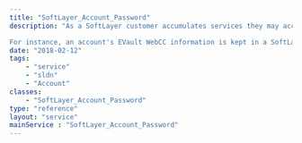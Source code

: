 ```yaml
---
title: "SoftLayer_Account_Password"
description: "As a SoftLayer customer accumulates services they may accumulate usernames and passwords to those services. The SoftLayer_Account_Password data type stores a username and password combination for these services that are tied their customer account. This shouldn't be confused with username and password combinations for server-specific services. 

For instance, an account's EVault WebCC information is kept in a SoftLayer_Account_Password record, but a server's root or control panel password isn't. Server software specific usernames and passwords are handled by the SoftLayer_Hardware_Software_Password data type. "
date: "2018-02-12"
tags:
    - "service"
    - "sldn"
    - "Account"
classes:
    - "SoftLayer_Account_Password"
type: "reference"
layout: "service"
mainService : "SoftLayer_Account_Password"
---
```

